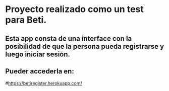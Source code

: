 #  Proyecto realizado como un test para Beti.

## Esta app consta de una interface con la posibilidad de que la persona pueda registrarse y luego iniciar sesión.

## Pueder accederla  en:

#https://betiregister.herokuapp.com/



